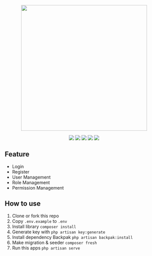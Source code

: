 <p align="center"><a href="https://laravel.com" target="_blank"><img src="https://raw.githubusercontent.com/laravel/art/master/logo-lockup/5%20SVG/2%20CMYK/1%20Full%20Color/laravel-logolockup-cmyk-red.svg" width="400"></a></p>

<p align="center">
<img src="https://img.shields.io/static/v1?label=Language&message=PHP&color=green">
<img src="https://img.shields.io/static/v1?label=Version&message=8.0&color=green">
<img src="https://img.shields.io/static/v1?label=Framework&message=Laravel&color=red">
<img src="https://img.shields.io/static/v1?label=Dependency&message=Backpak&color=blue">
<img src="https://img.shields.io/static/v1?label=Dependency&message=Spatie-Log&color=blue">
</p>

## Feature
- Login
- Register
- User Management
- Role Management
- Permission Management

## How to use
1. Clone or fork this repo
2. Copy `.env.example` to `.env`
3. Install library `composer install`
4. Generate key with `php artisan key:generate`
5. Install dependency Backpak `php artisan backpak:install`
6. Make migration & seeder `composer fresh`
7. Run this apps `php artisan serve`
